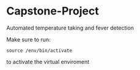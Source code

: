 # Capstone-Project
Automated temperature taking and fever detection

Make sure to run: 

    source /env/bin/activate

to activate the virtual enviroment 
